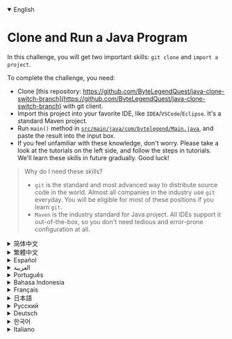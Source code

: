 <details open='true'>
<summary>English</summary>

# Clone and Run a Java Program

In this challenge, you will get two important skills: `git clone` and `import a project`.

To complete the challenge, you need:
- Clone [this repository: https://github.com/ByteLegendQuest/java-clone-switch-branch](https://github.com/ByteLegendQuest/java-clone-switch-branch) with git client.
- Import this project into your favorite IDE, like `IDEA`/`VSCode`/`Eclipse`. It's a standard Maven project.
- Run `main()` method in [`src/main/java/com/bytelegend/Main.java`](https://github.com/ByteLegendQuest/java-clone-switch-branch/blob/main/src/main/java/com/bytelegend/Main.java),
  and paste the result into the input box.
- If you feel unfamiliar with these knowledge, don't worry. Please take a look at the tutorials on the left side, and follow the steps in tutorials.
  We'll learn these skills in future gradually. Good luck!

> Why do I need these skills?
> - `git` is the standard and most advanced way to distribute source code in the world. Almost all companies in the industry use `git` everyday.
>   You will be eligible for most of these positions if you learn `git`.
> - `Maven` is the industry standard for Java project. All IDEs support it out-of-the-box, so you don't need tedious and error-prone configuration at all.
</details>
<details>
<summary>简体中文</summary>

# Clone并运行一个Java程序

在这个挑战中，你会学习到两个至关重要的技能：`git clone`与`导入Java项目`。

要完成挑战，你需要：
- 使用`git`客户端Clone[这个仓库：https://github.com/ByteLegendQuest/java-clone-switch-branch](https://github.com/ByteLegendQuest/java-clone-switch-branch)。
  - 如果你直接访问GitHub有困难（如速度缓慢等），可以Clone我们在中国大陆的镜像`https://git.bytelegend.com/ByteLegendQuest/java-clone-switch-branch`。
- 将该项目导入你喜欢的IDE，如`IDEA`/`VSCode`/`Eclipse`，它是一个标准的Maven项目。
  - 我们在仓库中内置了阿里云Maven中央仓库镜像，你只需点击下图中的按钮即可一键开启，无需任何费时、费力、易出错的本地镜像配置。
  ![bug](https://raw.githubusercontent.com/ByteLegendQuest/java-clone-switch-branch/main/docs/switch-aliyun-maven-profile.jpg)
- 运行[`src/main/java/com/bytelegend/Main.java`](https://github.com/ByteLegendQuest/java-clone-switch-branch/blob/main/src/main/java/com/bytelegend/Main.java)
  中的`main()`方法，并将答案贴到输入框里。
- 如果这些知识让你感到陌生和恐惧，没关系，请查看左边的教程，按照教程的详细一步步完成，我们会在学习中逐步掌握这些知识，加油！

> 为什么我需要了解这些知识？
> - `git`是当今世界上标准的、最先进的源代码分发方式，业界几乎所有的公司都使用`git`进行日常工作。掌握这项技能，你就能胜任这世界上绝大多数的编程岗位。
>   - 如果未来有人告诉你他们的源代码是通过下载zip包、拷贝甚至聊天工具发送的，告诉他们，`git`才是更加正确、高效的方式。
> - `Maven`是Java项目结构的业界标准，所有的IDE都原生支持，无需麻烦、低效、易出错的手工配置。
>   - 如果有人告诉你使用各种手工方式创建、打开项目，然后手动下载、添加各种各样的依赖包，告诉他们，`Maven`才是更加正确、高效的方式。
>   - 在你了解`Maven`之前，请不要胡乱修改本地的Maven配置，如镜像等。我们的镜像配置直接放在了项目里，开箱即用，无需任何费时、费力、易出错的本地镜像配置。
</details>
<details>
<summary>繁體中文</summary>

<h1>克隆並運行 Java 程序</h1><p>在這個挑戰中，您將獲得兩項重要技能： <code class="notranslate">git clone</code>和<code class="notranslate">import a project</code> 。</p><p>要完成挑戰，您需要：</p><ul><li>使用 git 客戶端克隆<a href="https://github.com/ByteLegendQuest/java-clone-switch-branch" target="_blank">此存儲庫：https://github.com/ByteLegendQuest/java-clone-switch-branch。</a></li><li>將此項目導入您喜歡的 IDE，例如<code class="notranslate">IDEA</code> / <code class="notranslate">VSCode</code> / <code class="notranslate">Eclipse</code> 。這是一個標準的 Maven 項目。</li><li>運行<a href="https://github.com/ByteLegendQuest/java-clone-switch-branch/blob/main/src/main/java/com/bytelegend/Main.java" target="_blank"><code class="notranslate">src/main/java/com/bytelegend/Main.java</code></a> <code class="notranslate">main()</code>方法，並將結果粘貼到輸入框中。</li><li>如果您對這些知識感到陌生，請不要擔心。請查看左側的教程，並按照教程中的步驟操作。我們將在未來逐漸學習這些技能。祝你好運！</li></ul><blockquote><p>為什麼我需要這些技能？</p><ul><li> <code class="notranslate">git</code>是世界上分發源代碼的標準和最先進的方式。業內幾乎所有公司每天都<code class="notranslate">git</code> <code class="notranslate">git</code>您將有資格擔任這些職位中的大多數。</li><li> <code class="notranslate">Maven</code>是 Java 項目的行業標準。所有 IDE 都開箱即用地支持它，因此您根本不需要繁瑣且容易出錯的配置。</li></ul></blockquote></details>
<details>
<summary>Español</summary>

<h1>Clonar y ejecutar un programa Java</h1><p> En este desafío, obtendrás dos habilidades importantes: <code class="notranslate">git clone</code> e <code class="notranslate">import a project</code> .</p><p> Para completar el desafío, necesita:</p><ul><li> Clona <a href="https://github.com/ByteLegendQuest/java-clone-switch-branch" target="_blank">este repositorio: https://github.com/ByteLegendQuest/java-clone-switch-branch</a> con el cliente git.</li><li> Importe este proyecto a su IDE favorito, como <code class="notranslate">IDEA</code> / <code class="notranslate">VSCode</code> / <code class="notranslate">Eclipse</code> . Es un proyecto estándar de Maven.</li><li> Ejecute el método <code class="notranslate">main()</code> <a href="https://github.com/ByteLegendQuest/java-clone-switch-branch/blob/main/src/main/java/com/bytelegend/Main.java" target="_blank"><code class="notranslate">src/main/java/com/bytelegend/Main.java</code></a> y pegue el resultado en el cuadro de entrada.</li><li> Si no está familiarizado con estos conocimientos, no se preocupe. Eche un vistazo a los tutoriales del lado izquierdo y siga los pasos de los tutoriales. Aprenderemos estas habilidades en el futuro gradualmente. ¡Buena suerte!</li></ul><blockquote><p> ¿Por qué necesito estas habilidades?</p><ul><li> <code class="notranslate">git</code> es la forma estándar y más avanzada de distribuir código fuente en el mundo. Casi todas las empresas de la industria utilizan <code class="notranslate">git</code> todos los días. Serás elegible para la mayoría de estos puestos si aprendes <code class="notranslate">git</code> .</li><li> <code class="notranslate">Maven</code> es el estándar de la industria para proyectos Java. Todos los IDE lo admiten desde el primer momento, por lo que no necesita una configuración tediosa y propensa a errores en absoluto.</li></ul></blockquote></details>
<details>
<summary>العربية</summary>

<h1 style=";text-align:right;direction:rtl">استنساخ وتشغيل برنامج Java</h1><p style=";text-align:right;direction:rtl"> في هذا التحدي ، ستحصل على <code class="notranslate">git clone</code> <code class="notranslate">import a project</code> .</p><p style=";text-align:right;direction:rtl"> لإكمال التحدي ، أنت بحاجة إلى:</p><ul style=";text-align:right;direction:rtl"><li style=";text-align:right;direction:rtl"> استنساخ <a href="https://github.com/ByteLegendQuest/java-clone-switch-branch" target="_blank">هذا المستودع: https://github.com/ByteLegendQuest/java-clone-switch-branch</a> مع عميل git.</li><li style=";text-align:right;direction:rtl"> قم باستيراد هذا المشروع إلى IDE المفضل لديك ، مثل <code class="notranslate">IDEA</code> / <code class="notranslate">VSCode</code> / <code class="notranslate">Eclipse</code> . إنه مشروع مخضرم قياسي.</li><li style=";text-align:right;direction:rtl"> قم بتشغيل الطريقة <code class="notranslate">main()</code> <a href="https://github.com/ByteLegendQuest/java-clone-switch-branch/blob/main/src/main/java/com/bytelegend/Main.java" target="_blank"><code class="notranslate">src/main/java/com/bytelegend/Main.java</code></a> ، والصق النتيجة في مربع الإدخال.</li><li style=";text-align:right;direction:rtl"> إذا كنت تشعر بعدم الإلمام بهذه المعرفة ، فلا داعي للقلق. يرجى إلقاء نظرة على البرامج التعليمية الموجودة على الجانب الأيسر ، واتباع الخطوات الموجودة في البرامج التعليمية. سوف نتعلم هذه المهارات في المستقبل تدريجيًا. حظا طيبا وفقك الله!</li></ul><blockquote style=";text-align:right;direction:rtl"><p style=";text-align:right;direction:rtl"> لماذا أحتاج هذه المهارات؟</p><ul style=";text-align:right;direction:rtl"><li style=";text-align:right;direction:rtl"> <code class="notranslate">git</code> هي الطريقة القياسية والأكثر تقدمًا لتوزيع الكود المصدري في العالم. تستخدم جميع الشركات في الصناعة تقريبًا <code class="notranslate">git</code> يوميًا. ستكون مؤهلاً لمعظم هذه الوظائف إذا تعلمت <code class="notranslate">git</code> .</li><li style=";text-align:right;direction:rtl"> <code class="notranslate">Maven</code> هو المعيار الصناعي لمشروع Java. تدعمه جميع IDEs ، بحيث لا تحتاج إلى تكوين مملة وعرضة للخطأ على الإطلاق.</li></ul></blockquote></details>
<details>
<summary>Português</summary>

<h1>Clone e execute um programa Java</h1><p> Neste desafio, você obterá duas habilidades importantes: <code class="notranslate">git clone</code> e <code class="notranslate">import a project</code> .</p><p> Para completar o desafio, você precisa:</p><ul><li> Clone <a href="https://github.com/ByteLegendQuest/java-clone-switch-branch" target="_blank">este repositório: https://github.com/ByteLegendQuest/java-clone-switch-branch</a> com o cliente git.</li><li> Importe este projeto em seu IDE favorito, como <code class="notranslate">IDEA</code> / <code class="notranslate">VSCode</code> / <code class="notranslate">Eclipse</code> . É um projeto Maven padrão.</li><li> Execute o método <code class="notranslate">main()</code> <a href="https://github.com/ByteLegendQuest/java-clone-switch-branch/blob/main/src/main/java/com/bytelegend/Main.java" target="_blank"><code class="notranslate">src/main/java/com/bytelegend/Main.java</code></a> e cole o resultado na caixa de entrada.</li><li> Se você não estiver familiarizado com esses conhecimentos, não se preocupe. Por favor, dê uma olhada nos tutoriais à esquerda e siga as etapas nos tutoriais. Aprenderemos essas habilidades gradualmente no futuro. Boa sorte!</li></ul><blockquote><p> Por que preciso dessas habilidades?</p><ul><li> <code class="notranslate">git</code> é a forma padrão e mais avançada de distribuir código-fonte no mundo. Quase todas as empresas do setor usam o <code class="notranslate">git</code> todos os dias. Você será elegível para a maioria dessas posições se aprender <code class="notranslate">git</code> .</li><li> <code class="notranslate">Maven</code> é o padrão da indústria para projetos Java. Todos os IDEs oferecem suporte pronto para uso, portanto, você não precisa de configuração entediante e sujeita a erros.</li></ul></blockquote></details>
<details>
<summary>Bahasa Indonesia</summary>

<h1>Kloning dan Jalankan Program Java</h1><p> Dalam tantangan ini, Anda akan mendapatkan dua keterampilan penting: <code class="notranslate">git clone</code> dan <code class="notranslate">import a project</code> .</p><p> Untuk menyelesaikan tantangan, Anda perlu:</p><ul><li> Kloning <a href="https://github.com/ByteLegendQuest/java-clone-switch-branch" target="_blank">repositori ini: https://github.com/ByteLegendQuest/Java-clone-switch-branch</a> dengan klien git.</li><li> Impor proyek ini ke IDE favorit Anda, seperti <code class="notranslate">IDEA</code> / <code class="notranslate">VSCode</code> / <code class="notranslate">Eclipse</code> . Ini adalah proyek Maven standar.</li><li> Jalankan metode <code class="notranslate">main()</code> <a href="https://github.com/ByteLegendQuest/java-clone-switch-branch/blob/main/src/main/java/com/bytelegend/Main.java" target="_blank"><code class="notranslate">src/main/java/com/bytelegend/Main.java</code></a> , dan rekatkan hasilnya ke kotak input.</li><li> Jika Anda merasa asing dengan pengetahuan ini, jangan khawatir. Silakan lihat tutorial di sisi kiri, dan ikuti langkah-langkah dalam tutorial. Kami akan mempelajari keterampilan ini di masa depan secara bertahap. Semoga berhasil!</li></ul><blockquote><p> Mengapa saya membutuhkan keterampilan ini?</p><ul><li> <code class="notranslate">git</code> adalah cara standar dan paling canggih untuk mendistribusikan kode sumber di dunia. Hampir semua perusahaan di industri menggunakan <code class="notranslate">git</code> setiap hari. Anda akan memenuhi syarat untuk sebagian besar posisi ini jika Anda mempelajari <code class="notranslate">git</code> .</li><li> <code class="notranslate">Maven</code> adalah standar industri untuk proyek Java. Semua IDE mendukungnya, jadi Anda tidak memerlukan konfigurasi yang membosankan dan rawan kesalahan sama sekali.</li></ul></blockquote></details>
<details>
<summary>Français</summary>

<h1>Cloner et exécuter un programme Java</h1><p> Dans ce défi, vous obtiendrez deux compétences importantes : <code class="notranslate">git clone</code> et <code class="notranslate">import a project</code> .</p><p> Pour relever le défi, il vous faut :</p><ul><li> Clonez <a href="https://github.com/ByteLegendQuest/java-clone-switch-branch" target="_blank">ce référentiel : https://github.com/ByteLegendQuest/java-clone-switch-branch</a> avec le client git.</li><li> Importez ce projet dans votre IDE préféré, comme <code class="notranslate">IDEA</code> / <code class="notranslate">VSCode</code> / <code class="notranslate">Eclipse</code> . C&#39;est un projet Maven standard.</li><li> Exécutez la méthode <code class="notranslate">main()</code> <a href="https://github.com/ByteLegendQuest/java-clone-switch-branch/blob/main/src/main/java/com/bytelegend/Main.java" target="_blank"><code class="notranslate">src/main/java/com/bytelegend/Main.java</code></a> et collez le résultat dans la zone de saisie.</li><li> Si vous ne vous sentez pas familier avec ces connaissances, ne vous inquiétez pas. Veuillez consulter les didacticiels sur le côté gauche et suivez les étapes des didacticiels. Nous allons apprendre ces compétences à l&#39;avenir progressivement. Bonne chance!</li></ul><blockquote><p> Pourquoi ai-je besoin de ces compétences ?</p><ul><li> <code class="notranslate">git</code> est le moyen standard et le plus avancé de distribuer du code source dans le monde. Presque toutes les entreprises du secteur utilisent <code class="notranslate">git</code> tous les jours. Vous serez éligible pour la plupart de ces postes si vous apprenez <code class="notranslate">git</code> .</li><li> <code class="notranslate">Maven</code> est le standard de l&#39;industrie pour les projets Java. Tous les IDE le prennent en charge par défaut, vous n&#39;avez donc pas du tout besoin d&#39;une configuration fastidieuse et sujette aux erreurs.</li></ul></blockquote></details>
<details>
<summary>日本語</summary>

<h1>Javaプログラムのクローンを作成して実行する</h1><p>このチャレンジでは、2つの重要なスキルを習得します<code class="notranslate">git clone</code>と<code class="notranslate">import a project</code>です。</p><p>チャレンジを完了するには、次のものが必要です。</p><ul><li>このリポジトリのクローンを作成<a href="https://github.com/ByteLegendQuest/java-clone-switch-branch" target="_blank">します：https：//github.com/ByteLegendQuest/java-clone-switch-branch</a> with gitclient。</li><li> <code class="notranslate">IDEA</code> / <code class="notranslate">VSCode</code> / <code class="notranslate">Eclipse</code>などのお気に入りのIDEにインポートします。これは標準のMavenプロジェクトです。</li><li> <a href="https://github.com/ByteLegendQuest/java-clone-switch-branch/blob/main/src/main/java/com/bytelegend/Main.java" target="_blank"><code class="notranslate">src/main/java/com/bytelegend/Main.java</code></a> <code class="notranslate">main()</code>メソッドを実行し、結果を入力ボックスに貼り付けます。</li><li>これらの知識に慣れていなくても心配しないでください。左側のチュートリアルをご覧になり、チュートリアルの手順に従ってください。今後、これらのスキルを徐々に習得していきます。幸運を！</li></ul><blockquote><p>なぜこれらのスキルが必要なのですか？</p><ul><li> <code class="notranslate">git</code>は、世界でソースコードを配布するための標準的で最も高度な方法です。業界のほぼすべての企業が<code class="notranslate">git</code>使用しています。 <code class="notranslate">git</code>を学ぶと、これらのポジションのほとんどを利用できるようになります。</li><li> <code class="notranslate">Maven</code>はJavaプロジェクトの業界標準です。すべてのIDEはそのままでサポートするため、面倒でエラーが発生しやすい構成はまったく必要ありません。</li></ul></blockquote></details>
<details>
<summary>Русский</summary>

<h1>Клонировать и запустить программу Java</h1><p> В этом испытании вы получите два важных навыка: <code class="notranslate">git clone</code> и <code class="notranslate">import a project</code> .</p><p> Для выполнения задания вам понадобятся:</p><ul><li> Клонируйте <a href="https://github.com/ByteLegendQuest/java-clone-switch-branch" target="_blank">этот репозиторий: https://github.com/ByteLegendQuest/java-clone-switch-branch</a> с помощью клиента git.</li><li> Импортируйте этот проект в свою любимую среду IDE, например <code class="notranslate">IDEA</code> / <code class="notranslate">VSCode</code> / <code class="notranslate">Eclipse</code> . Это стандартный проект Maven.</li><li> Запустите метод <code class="notranslate">main()</code> <a href="https://github.com/ByteLegendQuest/java-clone-switch-branch/blob/main/src/main/java/com/bytelegend/Main.java" target="_blank"><code class="notranslate">src/main/java/com/bytelegend/Main.java</code></a> и вставьте результат в поле ввода.</li><li> Если вы чувствуете себя незнакомым с этими знаниями, не волнуйтесь. Взгляните на обучающие материалы слева и следуйте инструкциям, указанным в обучающих материалах. Мы будем постепенно осваивать эти навыки в будущем. Удачи!</li></ul><blockquote><p> Зачем мне нужны эти навыки?</p><ul><li> <code class="notranslate">git</code> - это стандартный и наиболее продвинутый способ распространения исходного кода в мире. Практически все компании в отрасли используют <code class="notranslate">git</code> каждый день. Вы сможете занять большинство из этих должностей, если выучите <code class="notranslate">git</code> .</li><li> <code class="notranslate">Maven</code> - это отраслевой стандарт для Java-проектов. Все IDE поддерживают его прямо из коробки, поэтому вам вообще не нужна утомительная и подверженная ошибкам конфигурация.</li></ul></blockquote></details>
<details>
<summary>Deutsch</summary>

<h1>Klonen und Ausführen eines Java-Programms</h1><p> In dieser Herausforderung erwirbst du zwei wichtige Fähigkeiten: <code class="notranslate">git clone</code> und <code class="notranslate">import a project</code> .</p><p> Um die Herausforderung abzuschließen, benötigst du:</p><ul><li> Klonen Sie <a href="https://github.com/ByteLegendQuest/java-clone-switch-branch" target="_blank">dieses Repository: https://github.com/ByteLegendQuest/java-clone-switch-branch</a> mit dem Git-Client.</li><li> Importieren Sie dieses Projekt in Ihre bevorzugte IDE, wie <code class="notranslate">IDEA</code> / <code class="notranslate">VSCode</code> / <code class="notranslate">Eclipse</code> . Es ist ein Standard-Maven-Projekt.</li><li> Führen Sie die <code class="notranslate">main()</code> -Methode in <a href="https://github.com/ByteLegendQuest/java-clone-switch-branch/blob/main/src/main/java/com/bytelegend/Main.java" target="_blank"><code class="notranslate">src/main/java/com/bytelegend/Main.java</code></a> und fügen Sie das Ergebnis in das Eingabefeld ein.</li><li> Machen Sie sich keine Sorgen, wenn Ihnen dieses Wissen nicht vertraut ist. Bitte werfen Sie einen Blick auf die Tutorials auf der linken Seite und folgen Sie den Schritten in den Tutorials. Diese Fähigkeiten werden wir in Zukunft nach und nach erlernen. Viel Glück!</li></ul><blockquote><p> Warum brauche ich diese Fähigkeiten?</p><ul><li> <code class="notranslate">git</code> ist der Standard und fortschrittlichste Weg, um Quellcode in der Welt zu verteilen. Fast alle Unternehmen der Branche verwenden <code class="notranslate">git</code> täglich. Sie werden für die meisten dieser Positionen geeignet sein, wenn Sie <code class="notranslate">git</code> lernen.</li><li> <code class="notranslate">Maven</code> ist der Industriestandard für Java-Projekte. Alle IDEs unterstützen es out-of-the-box, sodass Sie überhaupt keine langwierige und fehleranfällige Konfiguration benötigen.</li></ul></blockquote></details>
<details>
<summary>한국어</summary>

<h1>Java 프로그램 복제 및 실행</h1><p> 이 챌린지에서는 두 가지 중요한 <code class="notranslate">git clone</code> 및 <code class="notranslate">import a project</code> 배우게 됩니다.</p><p> 챌린지를 완료하려면 다음이 필요합니다.</p><ul><li> git 클라이언트를 사용하여 <a href="https://github.com/ByteLegendQuest/java-clone-switch-branch" target="_blank">https://github.com/ByteLegendQuest/java-clone-switch-branch 리포지토리를</a> 복제합니다.</li><li> <code class="notranslate">IDEA</code> / <code class="notranslate">VSCode</code> / <code class="notranslate">Eclipse</code> 와 같은 선호하는 IDE로 가져옵니다. 표준 Maven 프로젝트입니다.</li><li> <a href="https://github.com/ByteLegendQuest/java-clone-switch-branch/blob/main/src/main/java/com/bytelegend/Main.java" target="_blank"><code class="notranslate">src/main/java/com/bytelegend/Main.java</code></a> <code class="notranslate">main()</code> 메소드를 실행하고 결과를 입력 상자에 붙여넣습니다.</li><li> 이러한 지식이 낯설더라도 걱정하지 마십시오. 왼쪽에 있는 자습서를 살펴보고 자습서의 단계를 따르십시오. 우리는 앞으로 이러한 기술을 점차적으로 배울 것입니다. 행운을 빕니다!</li></ul><blockquote><p> 왜 이러한 기술이 필요합니까?</p><ul><li> <code class="notranslate">git</code> 은 세계에서 소스 코드를 배포하는 표준이자 가장 진보된 방법입니다. 업계의 거의 모든 회사는 <code class="notranslate">git</code> 사용합니다. <code class="notranslate">git</code> 을 배우면 이러한 직책의 대부분을 차지할 수 있습니다.</li><li> <code class="notranslate">Maven</code> 은 Java 프로젝트의 산업 표준입니다. 모든 IDE는 즉시 지원하므로 지루하고 오류가 발생하기 쉬운 구성이 전혀 필요하지 않습니다.</li></ul></blockquote></details>
<details>
<summary>Italiano</summary>

<h1>Clona ed esegui un programma Java</h1><p> In questa sfida otterrai due importanti abilità: <code class="notranslate">git clone</code> e <code class="notranslate">import a project</code> .</p><p> Per completare la sfida, è necessario:</p><ul><li> Clona <a href="https://github.com/ByteLegendQuest/java-clone-switch-branch" target="_blank">questo repository: https://github.com/ByteLegendQuest/java-clone-switch-branch</a> con git client.</li><li> Importa questo progetto nel tuo IDE preferito, come <code class="notranslate">IDEA</code> / <code class="notranslate">VSCode</code> / <code class="notranslate">Eclipse</code> . È un progetto Maven standard.</li><li> Esegui il metodo <code class="notranslate">main()</code> <a href="https://github.com/ByteLegendQuest/java-clone-switch-branch/blob/main/src/main/java/com/bytelegend/Main.java" target="_blank"><code class="notranslate">src/main/java/com/bytelegend/Main.java</code></a> e incolla il risultato nella casella di input.</li><li> Se non ti senti familiare con queste conoscenze, non preoccuparti. Dai un&#39;occhiata ai tutorial sul lato sinistro e segui i passaggi nei tutorial. Impareremo queste abilità in futuro gradualmente. Buona fortuna!</li></ul><blockquote><p> Perché ho bisogno di queste abilità?</p><ul><li> <code class="notranslate">git</code> è il modo standard e più avanzato per distribuire il codice sorgente nel mondo. Quasi tutte le aziende del settore usano <code class="notranslate">git</code> ogni giorno. Sarai idoneo per la maggior parte di queste posizioni se impari <code class="notranslate">git</code> .</li><li> <code class="notranslate">Maven</code> è lo standard del settore per i progetti Java. Tutti gli IDE lo supportano immediatamente, quindi non è necessaria alcuna configurazione noiosa e soggetta a errori.</li></ul></blockquote></details>